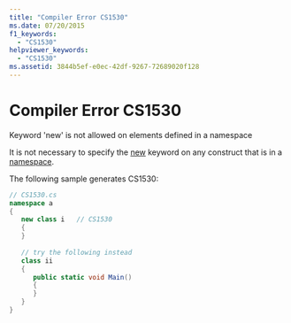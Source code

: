 ```yaml
---
title: "Compiler Error CS1530"
ms.date: 07/20/2015
f1_keywords: 
  - "CS1530"
helpviewer_keywords: 
  - "CS1530"
ms.assetid: 3844b5ef-e0ec-42df-9267-72689020f128
---
```

# Compiler Error CS1530
Keyword 'new' is not allowed on elements defined in a namespace  
  
 It is not necessary to specify the [new](../language-reference/keywords/new-modifier.md) keyword on any construct that is in a [namespace](../language-reference/keywords/namespace.md).  
  
 The following sample generates CS1530:  
  
```csharp  
// CS1530.cs  
namespace a  
{  
   new class i   // CS1530  
   {  
   }  
  
   // try the following instead  
   class ii  
   {  
      public static void Main()  
      {  
      }  
   }  
}  
```
